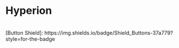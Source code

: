 # Hyperion
</br>
[Button Shield]: https://img.shields.io/badge/Shield_Buttons-37a779?style=for-the-badge
 

